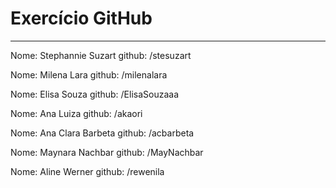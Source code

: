 # Exercício GitHub
-----
Nome: Stephannie Suzart
github: /stesuzart

Nome: Milena Lara
github: /milenalara

Nome: Elisa Souza
github: /ElisaSouzaaa

Nome: Ana Luiza
github: /akaori

Nome: Ana Clara Barbeta
github: /acbarbeta

Nome: Maynara Nachbar
github: /MayNachbar

Nome: Aline Werner
github: /rewenila

